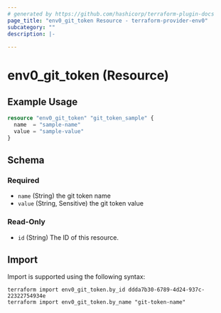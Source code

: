 ```yaml
---
# generated by https://github.com/hashicorp/terraform-plugin-docs
page_title: "env0_git_token Resource - terraform-provider-env0"
subcategory: ""
description: |-
  
---
```


# env0_git_token (Resource)



## Example Usage

```terraform
resource "env0_git_token" "git_token_sample" {
  name  = "sample-name"
  value = "sample-value"
}
```

<!-- schema generated by tfplugindocs -->
## Schema

### Required

- `name` (String) the git token name
- `value` (String, Sensitive) the git token value

### Read-Only

- `id` (String) The ID of this resource.

## Import

Import is supported using the following syntax:

```shell
terraform import env0_git_token.by_id ddda7b30-6789-4d24-937c-22322754934e
terraform import env0_git_token.by_name "git-token-name"
```
